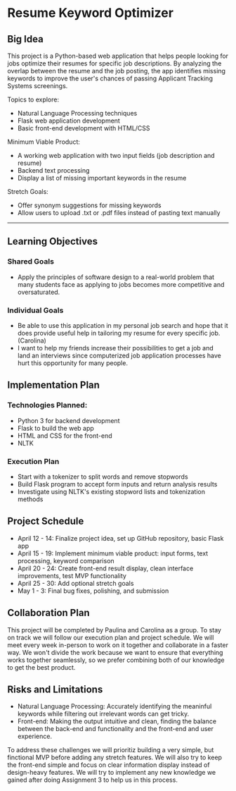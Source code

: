 # Resume Keyword Optimizer

## Big Idea
This project is a Python-based web application that helps people looking for jobs optimize their resumes for specific job descriptions. By analyzing the overlap between the resume and the job posting, the app identifies missing keywords to improve the user's chances of passing Applicant Tracking Systems screenings.

Topics to explore:
- Natural Language Processing techniques
- Flask web application development
- Basic front-end development with HTML/CSS

Minimum Viable Product:
- A working web application with two input fields (job description and resume)
- Backend text processing
- Display a list of missing important keywords in the resume

Stretch Goals:
- Offer synonym suggestions for missing keywords
- Allow users to upload .txt or .pdf files instead of pasting text manually

---

## Learning Objectives

### Shared Goals
- Apply the principles of software design to a real-world problem that many students face as applying to jobs becomes more competitive and oversaturated.

### Individual Goals
- Be able to use this application in my personal job search and hope that it does provide useful help in tailoring my resume for every specific job. (Carolina)
- I want to help my friends increase their possibilities to get a job and land an interviews since computerized job application processes have hurt this opportunity for many people.

## Implementation Plan

### Technologies Planned:
- Python 3 for backend development
- Flask to build the web app
- HTML and CSS for the front-end
- NLTK

### Execution Plan
- Start with a tokenizer to split words and remove stopwords
- Build Flask program to accept form inputs and return analysis results
- Investigate using NLTK's existing stopword lists and tokenization methods

## Project Schedule

- April 12 - 14: Finalize project idea, set up GitHub repository, basic Flask app
- April 15 - 19: Implement minimum viable product: input forms, text processing, keyword comparison
- April 20 - 24: Create front-end result display, clean interface improvements, test MVP functionality
- April 25 - 30: Add optional stretch goals
- May 1 - 3: Final bug fixes, polishing, and submission

## Collaboration Plan
This project will be completed by Paulina and Carolina as a group. To stay on track we will follow our execution plan and project schedule. We will meet every week in-person to work on it together and collaborate in a faster way. We won't divide the work because we want to ensure that everything works together seamlessly, so we prefer combining both of our knowledge to get the best product.

## Risks and Limitations
- Natural Language Processing: Accurately identifying the meaninful keywords while filtering out irrelevant words can get tricky.
- Front-end: Making the output intuitive and clean, finding the balance between the back-end and functionality and the front-end and user experience.

To address these challenges we will prioritiz building a very simple, but finctional MVP before adding any stretch features. We will also try to keep the front-end simple and focus on clear information display instead of design-heavy features. We will try to implement any new knowledge we gained after doing Assignment 3 to help us in this process.